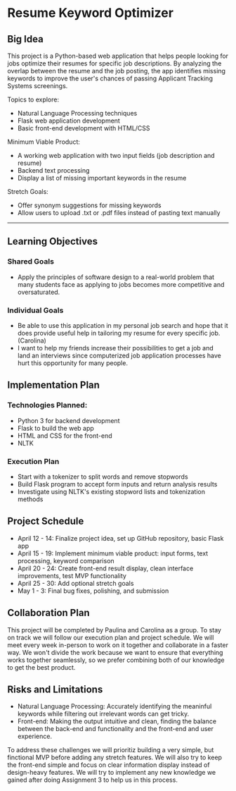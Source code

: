 # Resume Keyword Optimizer

## Big Idea
This project is a Python-based web application that helps people looking for jobs optimize their resumes for specific job descriptions. By analyzing the overlap between the resume and the job posting, the app identifies missing keywords to improve the user's chances of passing Applicant Tracking Systems screenings.

Topics to explore:
- Natural Language Processing techniques
- Flask web application development
- Basic front-end development with HTML/CSS

Minimum Viable Product:
- A working web application with two input fields (job description and resume)
- Backend text processing
- Display a list of missing important keywords in the resume

Stretch Goals:
- Offer synonym suggestions for missing keywords
- Allow users to upload .txt or .pdf files instead of pasting text manually

---

## Learning Objectives

### Shared Goals
- Apply the principles of software design to a real-world problem that many students face as applying to jobs becomes more competitive and oversaturated.

### Individual Goals
- Be able to use this application in my personal job search and hope that it does provide useful help in tailoring my resume for every specific job. (Carolina)
- I want to help my friends increase their possibilities to get a job and land an interviews since computerized job application processes have hurt this opportunity for many people.

## Implementation Plan

### Technologies Planned:
- Python 3 for backend development
- Flask to build the web app
- HTML and CSS for the front-end
- NLTK

### Execution Plan
- Start with a tokenizer to split words and remove stopwords
- Build Flask program to accept form inputs and return analysis results
- Investigate using NLTK's existing stopword lists and tokenization methods

## Project Schedule

- April 12 - 14: Finalize project idea, set up GitHub repository, basic Flask app
- April 15 - 19: Implement minimum viable product: input forms, text processing, keyword comparison
- April 20 - 24: Create front-end result display, clean interface improvements, test MVP functionality
- April 25 - 30: Add optional stretch goals
- May 1 - 3: Final bug fixes, polishing, and submission

## Collaboration Plan
This project will be completed by Paulina and Carolina as a group. To stay on track we will follow our execution plan and project schedule. We will meet every week in-person to work on it together and collaborate in a faster way. We won't divide the work because we want to ensure that everything works together seamlessly, so we prefer combining both of our knowledge to get the best product.

## Risks and Limitations
- Natural Language Processing: Accurately identifying the meaninful keywords while filtering out irrelevant words can get tricky.
- Front-end: Making the output intuitive and clean, finding the balance between the back-end and functionality and the front-end and user experience.

To address these challenges we will prioritiz building a very simple, but finctional MVP before adding any stretch features. We will also try to keep the front-end simple and focus on clear information display instead of design-heavy features. We will try to implement any new knowledge we gained after doing Assignment 3 to help us in this process.